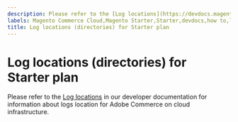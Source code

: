 ```yaml
---
description: Please refer to the [Log locations](https://devdocs.magento.com/guides/v2.2/cloud/project/log-locations.html) in our developer documentation for information about logs location for Adobe Commerce on cloud infrastructure.
labels: Magento Commerce Cloud,Magento Starter,Starter,devdocs,how to,logs,Adobe Commerce,cloud infrastructure
title: Log locations (directories) for Starter plan
---
```


# Log locations (directories) for Starter plan

Please refer to the [Log locations](https://devdocs.magento.com/guides/v2.2/cloud/project/log-locations.html) in our developer documentation for information about logs location for Adobe Commerce on cloud infrastructure.
